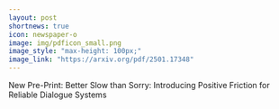 ```yaml
---
layout: post
shortnews: true
icon: newspaper-o
image: img/pdficon_small.png
image_style: "max-height: 100px;"
image_link: "https://arxiv.org/pdf/2501.17348"
---
```


New Pre-Print: Better Slow than Sorry: Introducing Positive Friction for Reliable Dialogue Systems
